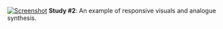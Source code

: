 [![Screenshot](/img/proj-1/work/1.png)](https://youtu.be/xgzgB8QHOUs)
**Study #2**: An example of responsive visuals and analogue synthesis. 
